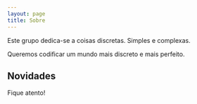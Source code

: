 ```yaml
---
layout: page
title: Sobre
---
```


<p class="message">
  Este grupo dedica-se a coisas discretas. Simples e complexas.
</p>

Queremos codificar um mundo mais discreto e mais perfeito.

## Novidades

Fique atento!